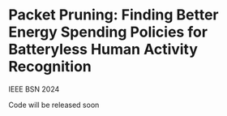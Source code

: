 # Packet Pruning: Finding Better Energy Spending Policies for Batteryless Human Activity Recognition
IEEE BSN 2024  

Code will be released soon
